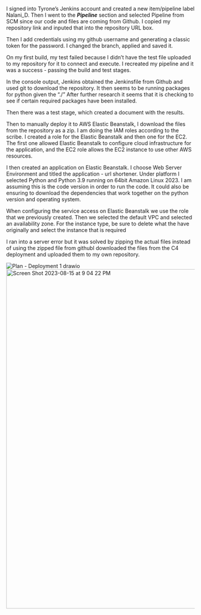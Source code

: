 I signed into Tyrone’s Jenkins account and created a new item/pipeline label Nalani_D. Then I went to the ***********Pipeline*********** section and selected Pipeline from SCM since our code and files are coming from Github. I copied my repository link and inputed that into the repository URL box. 

Then I add credentials using my github username and generating a classic token for the password. I changed the branch, applied and saved it.

On my first build, my test failed because I didn’t have the test file uploaded to my repository for it to connect and execute. I recreated my pipeline and it was a success - passing the build and test stages. 

In the console output, Jenkins obtained the Jenkinsfile from Github and used git to download the repository. It then seems to be running packages for python given the “./” After further research it seems that it is checking to see if certain  required packages have been installed.

Then there was a test stage, which created a document with the results.

Then to manually deploy it to AWS Elastic Beanstalk, I download the files from the repository as a zip. I am doing the IAM roles according to the scribe. I created a role for the Elastic Beanstalk and then one for the EC2. The first one allowed Elastic Beanstalk to configure cloud infrastructure for the application, and the EC2 role allows the EC2 instance to use other AWS resources.  

I then created an application on Elastic Beanstalk. I choose Web Server Environment and titled the application - url shortener. Under platform I selected Python and Python 3.9 running on 64bit Amazon Linux 2023. I am assuming this is the code version in order to run the code. It could also be ensuring to download the dependencies that work together on the python version and operating system. 

When configuring the service access on Elastic Beanstalk we use the role that we previously created. Then we selected the default VPC and selected an availability zone. For the instance type, be sure to delete what the have originally and select the instance that is required

I ran into a server error but it was solved by zipping the actual files instead of using the zipped file from githubI downloaded the files from the C4 deployment and uploaded them to my own repository.


![Plan - Deployment 1 drawio](https://github.com/nalDaniels/Deployment1/assets/135375665/3c9087d1-483a-4bf7-866b-3bc1d91a83b4)
<img width="906" alt="Screen Shot 2023-08-15 at 9 04 22 PM" src="https://github.com/nalDaniels/Deployment1/assets/135375665/65fd1e9f-dd26-4fd5-91a3-5eb1d47895aa">


